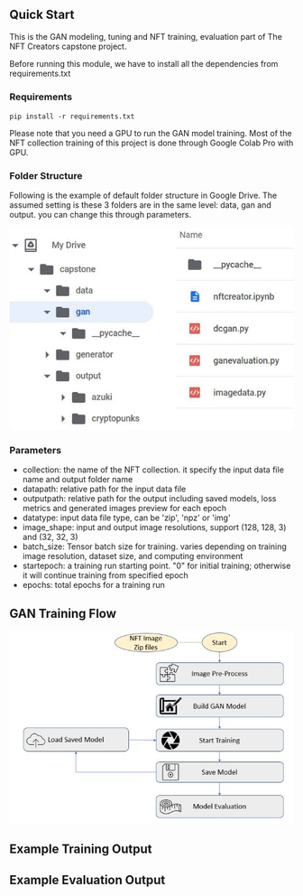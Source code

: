 
## Quick Start

This is the GAN modeling, tuning and NFT training, evaluation part of The NFT Creators capstone project.

Before running this module, we have to install all the dependencies from requirements.txt

### Requirements
``` pip
pip install -r requirements.txt
```
Please note that you need a GPU to run the GAN model training. Most of the NFT collection training of this project is done through Google Colab Pro with GPU.

### Folder Structure
Following is the example of default folder structure in Google Drive. The assumed setting is these 3 folders are in the same level: data, gan and output. you can change this through parameters.
<p align=center>
    <img src="../docs/gdrive_folder_structure.JPG">
</p>

### Parameters
- collection: the name of the NFT collection. it specify the input data file name and output folder name
- datapath: relative path for the input data file
- outputpath: relative path for the output including saved models, loss metrics and generated images preview for each epoch
- datatype: input data file type, can be 'zip', 'npz' or 'img'
- image_shape: input and output image resolutions, support (128, 128, 3) and (32, 32, 3)
- batch_size: Tensor batch size for training. varies depending on training image resolution, dataset size, and computing environment
- startepoch: a training run starting point. "0" for initial training; otherwise it will continue training from specified epoch
- epochs: total epochs for a training run

## GAN Training Flow
<p align=center>
    <img src="../docs/gan_train_flow.JPG">
</p>

## Example Training Output




## Example Evaluation Output
